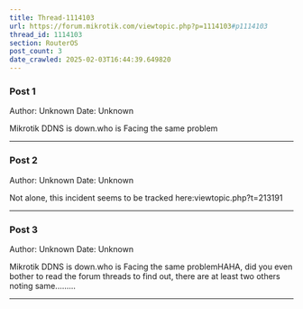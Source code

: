 ```yaml
---
title: Thread-1114103
url: https://forum.mikrotik.com/viewtopic.php?p=1114103#p1114103
thread_id: 1114103
section: RouterOS
post_count: 3
date_crawled: 2025-02-03T16:44:39.649820
---
```


### Post 1
Author: Unknown
Date: Unknown

Mikrotik DDNS is down.who is Facing the same problem

---
### Post 2
Author: Unknown
Date: Unknown

Not alone, this incident seems to be tracked here:viewtopic.php?t=213191

---
### Post 3
Author: Unknown
Date: Unknown

Mikrotik DDNS is down.who is Facing the same problemHAHA, did  you even bother to read the forum threads to find out, there are at least two others noting same.........

---
